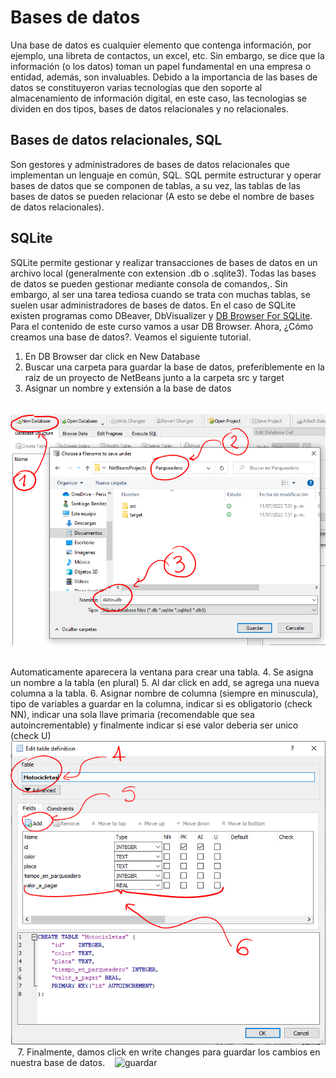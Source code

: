 # Bases de datos
Una base de datos es cualquier elemento que contenga información, por ejemplo, una libreta de contactos, un excel, etc. Sin embargo, se dice que la información (o los datos) toman un papel fundamental en una empresa o entidad, además, son invaluables.
Debido a la importancia de las bases de datos se constituyeron varias tecnologías que den soporte al almacenamiento de información digital, en este caso, las tecnologias se dividen en dos tipos, bases de datos relacionales y no relacionales.

## Bases de datos relacionales, SQL
Son gestores y administradores de bases de datos relacionales que implementan un lenguaje en común, SQL. SQL permite estructurar y operar bases de datos que se componen de tablas, a su vez, las tablas de las bases de datos se pueden relacionar (A esto se debe el nombre de bases de datos relacionales).

## SQLite
SQLite permite gestionar y realizar transacciones de bases de datos en un archivo local (generalmente con extension .db o .sqlite3). Todas las bases de datos se pueden gestionar mediante consola de comandos,. Sin embargo, al ser una tarea tediosa cuando se trata con muchas tablas, se suelen usar administradores de bases de datos. En el caso de SQLite existen programas como DBeaver, DbVisualizer y [DB Browser For SQLite](https://sqlitebrowser.org/).
</br>
Para el contenido de este curso vamos a usar DB Browser. Ahora, ¿Cómo creamos una base de datos?. Veamos el siguiente tutorial.
&nbsp;

1. En DB Browser dar click en New Database
2. Buscar una carpeta para guardar la base de datos, preferiblemente en la raíz de un proyecto de NetBeans junto a la carpeta src y target
3. Asignar un nombre y extensión a la base de datos

&nbsp;&nbsp;
![creardb](./creardb.PNG)
&nbsp;&nbsp;

Automaticamente aparecera la ventana para crear una tabla.
4. Se asigna un nombre a la tabla (en plural)
5. Al dar click en add, se agrega una nueva columna a la tabla.
6. Asignar nombre de columna (siempre en minuscula), tipo de variables a guardar en la columna, indicar si es obligatorio (check NN), indicar una sola llave primaria (recomendable que sea autoincrementable) y finalmente indicar si ese valor deberia ser unico (check U)
&nbsp;&nbsp;
![creartabla](./creartabla.PNG)
&nbsp;&nbsp;
7. Finalmente, damos click en write changes para guardar los cambios en nuestra base de datos.
&nbsp;&nbsp;
![guardar](./guardarcambios.PNG.PNG)